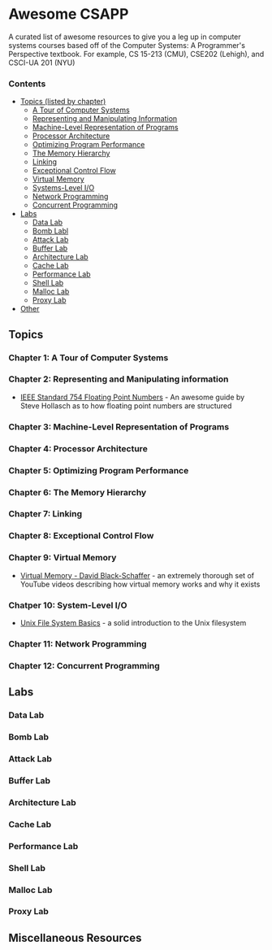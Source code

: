 # Awesome CSAPP
A curated list of awesome resources to give you a leg up in computer systems courses based off of the Computer Systems: A Programmer's Perspective textbook.  For example, CS 15-213 (CMU), CSE202 (Lehigh), and CSCI-UA 201 (NYU)

### Contents
- [Topics (listed by chapter)](#topics)
    - [A Tour of Computer Systems](#chapter-1-a-tour-of-computer-systems)
    - [Representing and Manipulating Information](#chapter-2-representing-and-manipulating-information)
    - [Machine-Level Representation of Programs](#chapter-3-machine-level-representation-of-programs)
    - [Processor Architecture](#chapter-4-processor-architecture)
    - [Optimizing Program Performance](#chapter-5-optimizing-program-performance)
    - [The Memory Hierarchy](#chapter-6-the-memory-hierarchy)
    - [Linking](#chapter-7-linking)
    - [Exceptional Control Flow](#chapter-8-exceptional-control-flow)
    - [Virtual Memory](#chapter-9-virtual-memory)
    - [Systems-Level I/O](#chapter-10-systems-level-io)
    - [Network Programming](#chapter-11-network-programming)
    - [Concurrent Programming](#chapter-12-concurrent-programming)
- [Labs](#labs)
    - [Data Lab](#data-lab)
    - [Bomb Labl](#bomb-lab)
    - [Attack Lab](#attack-lab)
    - [Buffer Lab](#buffer-lab)
    - [Architecture Lab](#architecture-lab)
    - [Cache Lab](#cache-lab)
    - [Performance Lab](#performance-lab)
    - [Shell Lab](#shell-lab)
    - [Malloc Lab](#malloc-lab)
    - [Proxy Lab](#proxy-lab)
- [Other](#miscellaneous-resources)


## Topics
### Chapter 1: A Tour of Computer Systems

### Chapter 2: Representing and Manipulating information
* [IEEE Standard 754 Floating Point Numbers](http://steve.hollasch.net/cgindex/coding/ieeefloat.html) - An awesome guide by Steve Hollasch as to how floating point numbers are structured

### Chapter 3: Machine-Level Representation of Programs

### Chapter 4: Processor Architecture

### Chapter 5: Optimizing Program Performance

### Chapter 6: The Memory Hierarchy

### Chapter 7: Linking

### Chapter 8:  Exceptional Control Flow

### Chapter 9: Virtual Memory
* [Virtual Memory - David Black-Schaffer](https://www.youtube.com/watch?v=qcBIvnQt0Bw&list=PLiwt1iVUib9s2Uo5BeYmwkDFUh70fJPxX) - an extremely thorough set of YouTube videos describing how virtual memory works and why it exists

### Chatper 10: System-Level I/O
* [Unix File System Basics](http://www.tutorialspoint.com/unix/unix-file-system.htm) - a solid introduction to the Unix filesystem

### Chapter 11: Network Programming

### Chapter 12: Concurrent Programming

## Labs
### Data Lab

### Bomb Lab

### Attack Lab

### Buffer Lab

### Architecture Lab

### Cache Lab

### Performance Lab

### Shell Lab

### Malloc Lab

### Proxy Lab

## Miscellaneous Resources
